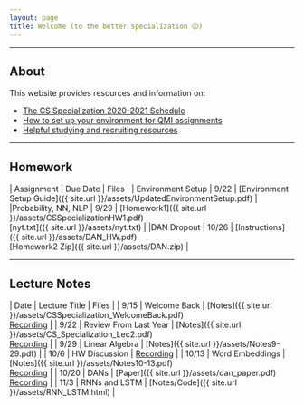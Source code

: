 ```yaml
---
layout: page
title: Welcome (to the better specialization 😉)
---
```


---

## About
This website provides resources and information on:

- [The CS Specialization 2020-2021 Schedule](schedule.md)
- [How to set up your environment for QMI assignments](setup.md)
- [Helpful studying and recruiting resources](resources.md)

---

## Homework

| Assignment                    | Due Date | Files |
| Environment Setup             | 9/22     | [Environment Setup Guide]({{ site.url }}/assets/UpdatedEnvironmentSetup.pdf) 	   |
|Probability, NN, NLP | 9/29 | [Homework1]({{ site.url }}/assets/CSSpecializationHW1.pdf) <br> [nyt.txt]({{ site.url }}/assets/nyt.txt) |
|DAN Dropout | 10/26 | [Instructions]({{ site.url }}/assets/DAN_HW.pdf) <br> [Homework2 Zip]({{ site.url }}/assets/DAN.zip) |

---

## Lecture Notes

| Date                | Lecture Title | Files |
| 9/15   			  | Welcome Back  | [Notes]({{ site.url }}/assets/CSSpecialization_WelcomeBack.pdf)  <br> [Recording](https://drive.google.com/file/d/1hVl4kmG0A3NyNhAaaTP_PFXUoVq6-BSZ/view?usp=sharing)  |
| 9/22   			  | Review From Last Year  | [Notes]({{ site.url }}/assets/CS_Specialization_Lec2.pdf)  <br> [Recording](https://drive.google.com/file/d/1pvzpa4b_6DGATzMkGWyxDyR8TOBspIPN/view?usp=sharing)  |
| 9/29  			  | Linear Algebra         | [Notes]({{ site.url }}/assets/Notes9-29.pdf)     |
| 10/6				  | HW Discussion          | [Recording](https://drive.google.com/file/d/1D19ivOs0wWQArVK5FehxegBKksUyIwzd/view?usp=sharing) |
| 10/13 			  | Word Embeddings        | [Notes]({{ site.url }}/assets/Notes10-13.pdf)  <br> [Recording](https://drive.google.com/file/d/1cu5xFCdswjnxf_WU_4isB1fJ4UOERUaN/view?usp=sharing)   |
| 10/20				  | DANs				   | [Paper]({{ site.url }}/assets/dan_paper.pdf) <br> [Recording](https://drive.google.com/file/d/1Tymgc_7gzXdt_lc14iVvqpRnoU6GYzXY/view?usp=sharing)   |
| 11/3				  | RNNs and LSTM  | [Notes/Code]({{ site.url }}/assets/RNN_LSTM.html) |
